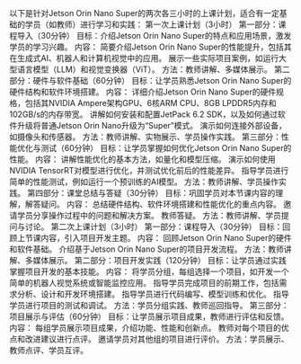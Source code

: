 以下是针对Jetson Orin Nano Super的两次各三小时的上课计划，适合有一定基础的学员（如教师）进行学习和实践：
第一次上课计划（3小时）
第一部分：课程导入（30分钟）
目标：介绍Jetson Orin Nano Super的特点和应用场景，激发学员的学习兴趣。
内容：
简要介绍Jetson Orin Nano Super的性能提升，包括其在生成式AI、机器人和计算机视觉中的应用。
展示一些实际项目案例，如运行大型语言模型（LLM）和视觉变换器（ViT）。
方法：教师讲解、多媒体展示。
第二部分：硬件与软件基础（60分钟）
目标：让学员熟悉Jetson Orin Nano Super的硬件结构和软件环境搭建。
内容：
详细介绍Jetson Orin Nano Super的硬件规格，包括其NVIDIA Ampere架构GPU、6核ARM CPU、8GB LPDDR5内存和102GB/s的内存带宽。
讲解如何安装和配置JetPack 6.2 SDK，以及如何通过软件升级将普通Jetson Orin Nano升级为“Super”模式。
演示如何连接外部设备，如摄像头和传感器。
方法：教师讲解、实物展示、学员操作实践。
第三部分：性能优化与测试（60分钟）
目标：让学员掌握如何优化Jetson Orin Nano Super的性能。
内容：
讲解性能优化的基本方法，如量化和模型压缩。
演示如何使用NVIDIA TensorRT对模型进行优化，并测试优化前后的性能差异。
指导学员进行简单的性能测试，例如运行一个预训练的AI模型。
方法：教师讲解、学员操作实践。
第四部分：课堂总结与答疑（30分钟）
目标：巩固学员对本节课内容的理解，解答疑问。
内容：
总结硬件结构、软件环境搭建和性能优化的重点内容。
邀请学员分享操作过程中的问题和解决方案。
教师答疑。
方法：教师讲解、学员提问与讨论。
第二次上课计划（3小时）
第一部分：课程导入（30分钟）
目标：回顾上节课内容，引入项目开发主题。
内容：
回顾Jetson Orin Nano Super的硬件和软件基础。
介绍基于Jetson Orin Nano Super的项目开发流程。
方法：教师讲解、多媒体展示。
第二部分：项目开发实践（120分钟）
目标：让学员通过实践掌握项目开发的基本技能。
内容：
将学员分组，每组选择一个项目，如开发一个简单的机器人视觉系统或智能监控应用。
指导学员完成项目的前期工作，包括需求分析、设计和开发环境搭建。
指导学员进行代码编写、模型训练和优化。
指导学员进行项目的测试和调试。
方法：学员分组实践、教师巡回指导。
第三部分：项目展示与评估（60分钟）
目标：让学员展示项目成果，教师进行评估和反馈。
内容：
每组学员展示项目成果，介绍功能、性能和创新点。
教师对每个项目的优点和改进建议进行点评。
邀请学员对其他组的项目进行评价。
方法：学员展示、教师点评、学员互评。
